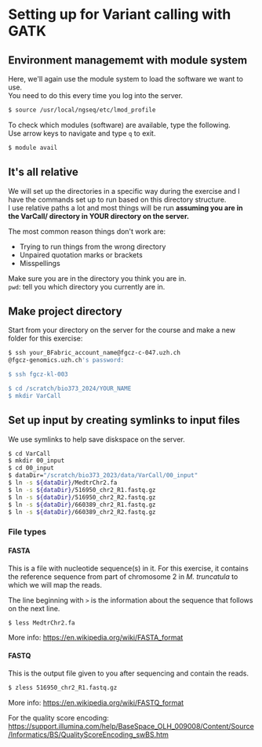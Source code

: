 # Setting up for Variant calling with GATK

## Environment managememt with module system

Here, we'll again use the module system to load the software we want to use.  
You need to do this every time you log into the server.

```bash
$ source /usr/local/ngseq/etc/lmod_profile
```

To check which modules (software) are available, type the following.  
Use arrow keys to navigate and type `q` to exit.

```bash
$ module avail
```

## It's all relative

We will set up the directories in a specific way during the exercise and I have the commands set up to run based on this directory structure.  
I use relative paths a lot and most things will be run **assuming you are in the VarCall/ directory in YOUR directory on the server.**

The most common reason things don't work are:

- Trying to run things from the wrong directory
- Unpaired quotation marks or brackets
- Misspellings

Make sure you are in the directory you think you are in.  
`pwd`: tell you which directory you currently are in.

## Make project directory

Start from your directory on the server for the course and make a new folder for this exercise:

```bash
$ ssh your_BFabric_account_name@fgcz-c-047.uzh.ch
@fgcz-genomics.uzh.ch's password:

$ ssh fgcz-kl-003

$ cd /scratch/bio373_2024/YOUR_NAME
$ mkdir VarCall
```

## Set up input by creating symlinks to input files

We use symlinks to help save diskspace on the server.

```bash
$ cd VarCall
$ mkdir 00_input
$ cd 00_input
$ dataDir="/scratch/bio373_2023/data/VarCall/00_input"
$ ln -s ${dataDir}/MedtrChr2.fa
$ ln -s ${dataDir}/516950_chr2_R1.fastq.gz
$ ln -s ${dataDir}/516950_chr2_R2.fastq.gz
$ ln -s ${dataDir}/660389_chr2_R1.fastq.gz
$ ln -s ${dataDir}/660389_chr2_R2.fastq.gz
```

### File types

#### FASTA

This is a file with nucleotide sequence(s) in it. For this exercise, it contains the reference sequence from part of chromosome 2 in _M. truncatula_ to which we will map the reads.

The line beginning with `>` is the information about the sequence that follows on the next line.

```bash
$ less MedtrChr2.fa
```

More info: <https://en.wikipedia.org/wiki/FASTA_format>

#### FASTQ

This is the output file given to you after sequencing and contain the reads.

```bash
$ zless 516950_chr2_R1.fastq.gz
```

More info: <https://en.wikipedia.org/wiki/FASTQ_format>

For the quality score encoding: <https://support.illumina.com/help/BaseSpace_OLH_009008/Content/Source/Informatics/BS/QualityScoreEncoding_swBS.htm>
